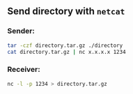 ## Send directory with `netcat`
### Sender:
```bash
tar -czf directory.tar.gz ./directory
cat directory.tar.gz | nc x.x.x.x 1234
```
### Receiver:
```bash
nc -l -p 1234 > directory.tar.gz
```
